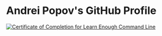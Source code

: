 # Andrei Popov's GitHub Profile

<a href="https://www.learnenough.com/certificates/fe7d97ec"><img src="https://www.learnenough.com/certificates/fe7d97ec/command-line-tutorial.svg" alt="Certificate of Completion for Learn Enough Command Line"></a>

<!--
**popov-andrey/popov-andrey** is a ✨ _special_ ✨ repository because its `README.md` (this file) appears on your GitHub profile.

Here are some ideas to get you started:

- 🔭 I’m currently working on ...
- 🌱 I’m currently learning ...
- 👯 I’m looking to collaborate on ...
- 🤔 I’m looking for help with ...
- 💬 Ask me about ...
- 📫 How to reach me: ...
- 😄 Pronouns: ...
- ⚡ Fun fact: ...
-->

